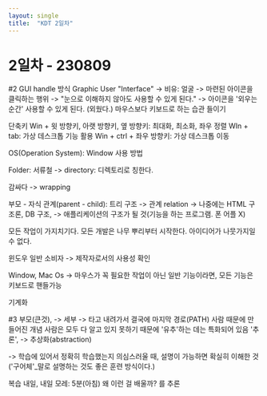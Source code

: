 ```yaml
---
layout: single
title:  "KDT 2일차"
---
```

# 2일차 - 230809

#2
GUI handle 방식
Graphic User "Interface" -> 비유: 얼굴
-> 마련된 아이콘을 클릭하는 행위
-> "눈으로 이해하지 않아도 사용할 수 있게 된다."
-> 아이콘을 '외우는 순간' 사용할 수 있게 된다.
(외웠다.)
마우스보다 키보드로 하는 습관 들이기
	
단축키
	Win + 윗 방향키, 아랫 방향키, 옆 방향키: 최대화, 최소화, 좌우 정렬
	WIn + tab: 가상 데스크톱 기능 활용
	Win + ctrl + 좌우 방향키: 가상 데스크톱 이동

OS(Operation System): Window 사용 방법

Folder: 서류철
-> directory: 디렉토리로 칭한다.

감싸다 -> wrapping

부모 - 자식 관계(parent - child): 트리 구조
-> 관계 relation
-> 나중에는 HTML 구조론, DB 구조,
-> 애플리케이션의 구조가 될 것(기능을 하는 프로그램. 폰 어플 X)

모든 작업이 가지치기다.
모든 개발은 나무 뿌리부터 시작한다.
아이디어가 나뭇가지일 수 없다.

윈도우 일반 소비자 -> 제작자로서의 사용성 확인

Window, Mac Os -> 마우스가 꼭 필요한 작업이 아닌 일반 기능이라면, 모든 기능은 키보드로 핸들가능

기계화

#3
부모(큰것), -> 세부 -> 타고 내려가서 결국에 마지막
경로(PATH)
사람 때문에 만들어진 개념
사람은 모두 다 알고 있지 못하기 때문에
'유추'하는 데는 특화되어 있음
'추론', -> 추상화(abstraction)

-> 학습에 있어서 정확히 학습했는지 의심스러울 때, 설명이 가능하면 확실히 이해한 것
('구어체'_말로 설명하는 것도 좋은 훈련 방식이다.)

복습
   내일, 내일 모레: 5분(아침)
   왜 이런 걸 배울까? 를 추론
